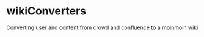 wikiConverters
==============

Converting user and content from crowd and confluence to a moinmoin wiki
